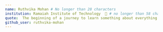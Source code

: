 ```yaml
---
name: Ruthvika Mohan # No longer than 28 characters
institution: Ramaiah Institute of Technology  🚩 # no longer than 58 characters
quote:  The beginning of a journey to learn something about everything and everything about something.  # no longer than 100 characters, avoid using quotes(") to guarantee the format remains the same.
github_user: ruthvika-mohan 
---
```

